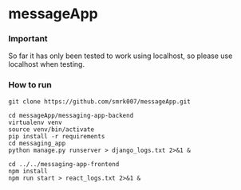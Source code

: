# messageApp

### Important

So far it has only been tested to work using localhost, so please use localhost when testing.

### How to run

```
git clone https://github.com/smrk007/messageApp.git

cd messageApp/messaging-app-backend
virtualenv venv
source venv/bin/activate
pip install -r requirements
cd messaging_app
python manage.py runserver > django_logs.txt 2>&1 &

cd ../../messaging-app-frontend
npm install
npm run start > react_logs.txt 2>&1 &
```
